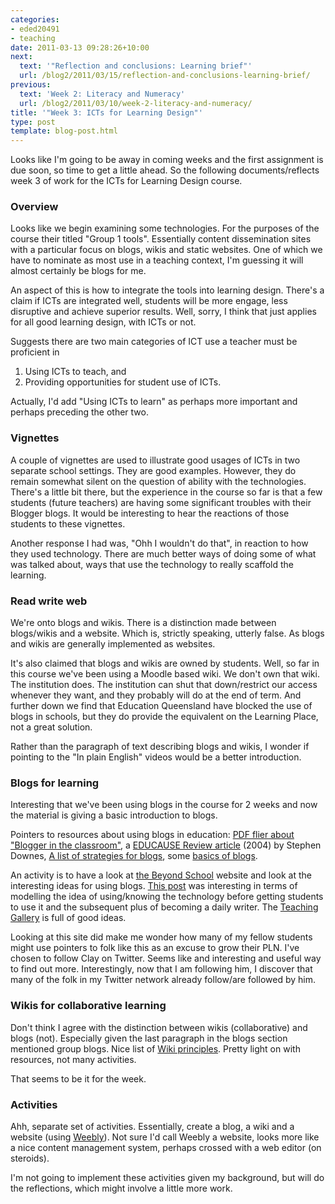 ```yaml
---
categories:
- eded20491
- teaching
date: 2011-03-13 09:28:26+10:00
next:
  text: '"Reflection and conclusions: Learning brief"'
  url: /blog2/2011/03/15/reflection-and-conclusions-learning-brief/
previous:
  text: 'Week 2: Literacy and Numeracy'
  url: /blog2/2011/03/10/week-2-literacy-and-numeracy/
title: '"Week 3: ICTs for Learning Design"'
type: post
template: blog-post.html
---
```

Looks like I'm going to be away in coming weeks and the first assignment is due soon, so time to get a little ahead. So the following documents/reflects week 3 of work for the ICTs for Learning Design course.

### Overview

Looks like we begin examining some technologies. For the purposes of the course their titled "Group 1 tools". Essentially content dissemination sites with a particular focus on blogs, wikis and static websites. One of which we have to nominate as most use in a teaching context, I'm guessing it will almost certainly be blogs for me.

An aspect of this is how to integrate the tools into learning design. There's a claim if ICTs are integrated well, students will be more engage, less disruptive and achieve superior results. Well, sorry, I think that just applies for all good learning design, with ICTs or not.

Suggests there are two main categories of ICT use a teacher must be proficient in

1. Using ICTs to teach, and
2. Providing opportunities for student use of ICTs.

Actually, I'd add "Using ICTs to learn" as perhaps more important and perhaps preceding the other two.

### Vignettes

A couple of vignettes are used to illustrate good usages of ICTs in two separate school settings. They are good examples. However, they do remain somewhat silent on the question of ability with the technologies. There's a little bit there, but the experience in the course so far is that a few students (future teachers) are having some significant troubles with their Blogger blogs. It would be interesting to hear the reactions of those students to these vignettes.

Another response I had was, "Ohh I wouldn't do that", in reaction to how they used technology. There are much better ways of doing some of what was talked about, ways that use the technology to really scaffold the learning.

### Read write web

We're onto blogs and wikis. There is a distinction made between blogs/wikis and a website. Which is, strictly speaking, utterly false. As blogs and wikis are generally implemented as websites.

It's also claimed that blogs and wikis are owned by students. Well, so far in this course we've been using a Moodle based wiki. We don't own that wiki. The institution does. The institution can shut that down/restrict our access whenever they want, and they probably will do at the end of term. And further down we find that Education Queensland have blocked the use of blogs in schools, but they do provide the equivalent on the Learning Place, not a great solution.

Rather than the paragraph of text describing blogs and wikis, I wonder if pointing to the "In plain English" videos would be a better introduction.

### Blogs for learning

Interesting that we've been using blogs in the course for 2 weeks and now the material is giving a basic introduction to blogs.

Pointers to resources about using blogs in education: [PDF flier about "Blogger in the classroom"](http://www.infinitethinkingmachine.org/stuff/Blogger.pdf), a [EDUCAUSE Review article](http://www.educause.edu/node/157920) (2004) by Stephen Downes, [A list of strategies for blogs](http://weblearn.weebly.com/critical-thinking-ideas.html), some [basics of blogs](http://www.sbg.ac.at/zfl/eTeaching_Skills/eTeaching_Weblogs/basics.html).

An activity is to have a look at [the Beyond School](http://beyond-school.org/) website and look at the interesting ideas for using blogs. [This post](http://beyond-school.org/2010/10/20/why-i-blog-updated/) was interesting in terms of modelling the idea of using/knowing the technology before getting students to use it and the subsequent plus of becoming a daily writer. The [Teaching Gallery](http://beyond-school.org/teaching-gallery/) is full of good ideas.

Looking at this site did make me wonder how many of my fellow students might use pointers to folk like this as an excuse to grow their PLN. I've chosen to follow Clay on Twitter. Seems like and interesting and useful way to find out more. Interestingly, now that I am following him, I discover that many of the folk in my Twitter network already follow/are followed by him.

### Wikis for collaborative learning

Don't think I agree with the distinction between wikis (collaborative) and blogs (not). Especially given the last paragraph in the blogs section mentioned group blogs. Nice list of [Wiki principles](http://c2.com/cgi/wiki?WikiDesignPrinciples). Pretty light on with resources, not many activities.

That seems to be it for the week.

### Activities

Ahh, separate set of activities. Essentially, create a blog, a wiki and a website (using [Weebly](http://www.weebly.com/)). Not sure I'd call Weebly a website, looks more like a nice content management system, perhaps crossed with a web editor (on steroids).

I'm not going to implement these activities given my background, but will do the reflections, which might involve a little more work.